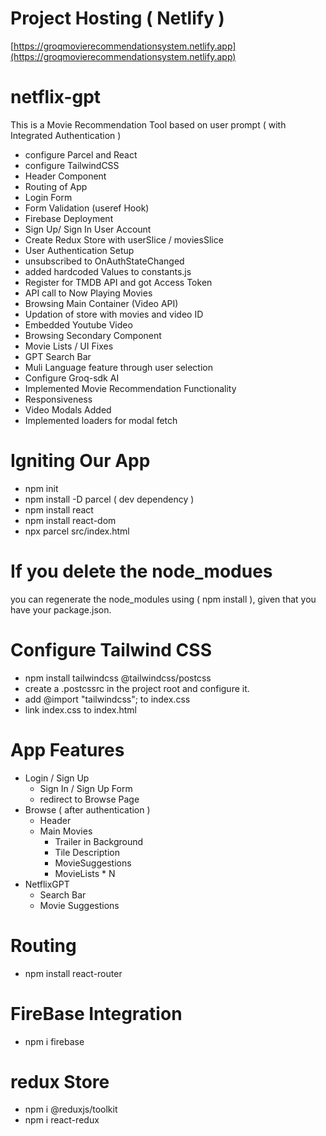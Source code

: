 # Project Hosting ( Netlify )
[https://groqmovierecommendationsystem.netlify.app](https://groqmovierecommendationsystem.netlify.app)

# netflix-gpt
This is a Movie Recommendation Tool based on user prompt ( with Integrated Authentication )
- configure Parcel and React
- configure TailwindCSS
- Header Component
- Routing of App
- Login Form
- Form Validation (useref Hook)
- Firebase Deployment
- Sign Up/ Sign In User Account
- Create Redux Store with userSlice / moviesSlice
- User Authentication Setup
- unsubscribed to OnAuthStateChanged
- added hardcoded Values to constants.js
- Register for TMDB API and got Access Token
- API call to Now Playing Movies
- Browsing Main Container (Video API)
- Updation of store with movies and video ID
- Embedded Youtube Video
- Browsing Secondary Component
- Movie Lists / UI Fixes
- GPT Search Bar
- Muli Language feature through user selection
- Configure Groq-sdk AI 
- Implemented Movie Recommendation Functionality
- Responsiveness
- Video Modals Added
- Implemented loaders for modal fetch

# Igniting Our App
- npm init
- npm install -D parcel  ( dev dependency )
- npm install react
- npm install react-dom
- npx parcel src/index.html 

# If you delete the node_modues
you can regenerate the node_modules using  ( npm install ), given that you have your package.json.

# Configure Tailwind CSS
- npm install tailwindcss @tailwindcss/postcss
- create a .postcssrc in the project root and configure it.
- add  @import "tailwindcss"; to index.css
- link index.css to index.html

# App Features
- Login / Sign Up 
   - Sign In / Sign Up Form
   - redirect to Browse Page
- Browse ( after authentication )
  - Header
  - Main Movies
     - Trailer in Background
     - Tile  Description
     - MovieSuggestions
     - MovieLists * N
- NetflixGPT
   - Search Bar
   - Movie Suggestions

# Routing
- npm install react-router

# FireBase Integration
- npm i firebase

# redux Store
- npm i @reduxjs/toolkit
- npm i react-redux
